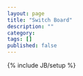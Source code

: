 ```yaml
---
layout: page
title: "Switch Board"
description: ""
category: 
tags: []
published: false
---
```

{% include JB/setup %}
